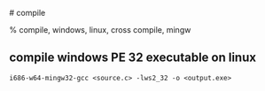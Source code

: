 # compile

% compile, windows, linux, cross compile, mingw

## compile windows PE 32 executable on linux
```
i686-w64-mingw32-gcc <source.c> -lws2_32 -o <output.exe>
```

